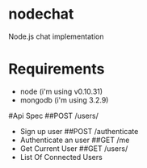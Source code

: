 # nodechat
Node.js chat implementation

# Requirements
* node (i'm using v0.10.31)
* mongodb (i'm using 3.2.9)

#Api Spec
##POST /users/ 
* Sign up user
##POST /authenticate
* Authenticate an user
##GET /me
* Get Current User
##GET /users/ 
* List Of Connected Users

